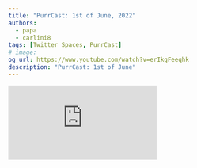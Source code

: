 ```yaml
---
title: "PurrCast: 1st of June, 2022"
authors:
  - papa
  - carlini8
tags: [Twitter Spaces, PurrCast]
# image:
og_url: https://www.youtube.com/watch?v=erIkgFeeqhk
description: "PurrCast: 1st of June"
---
```


<iframe src="https://www.youtube.com/embed/erIkgFeeqhk" title="YouTube video player" frameborder="0" allow="accelerometer; autoplay; clipboard-write; encrypted-media; gyroscope; picture-in-picture" allowFullScreen></iframe>

<!--truncate-->
